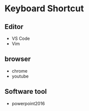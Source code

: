# Keyboard Shortcut

## Editor

- VS Code
- Vim

## browser

- chrome
- youtube

## Software tool

- powerpoint2016
